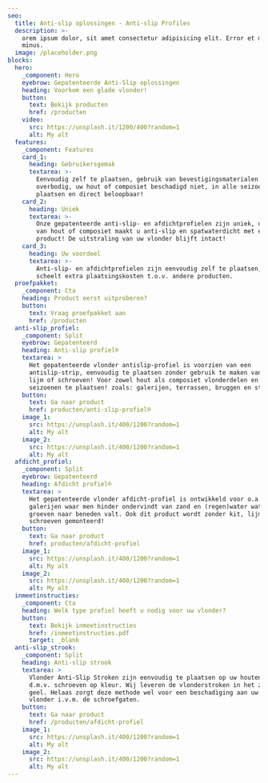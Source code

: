 ```yaml
---
seo:
  title: Anti-slip oplossingen - Anti-slip Profiles
  description: >-
    orem ipsum dolor, sit amet consectetur adipisicing elit. Error et magni
    minus.
  image: /placeholder.png
blocks:
  hero:
    _component: Hero
    eyebrow: Gepatenteerde Anti-Slip oplossingen
    heading: Voorkom een glade vlonder!
    button:
      text: Bekijk producten
      href: /producten
    video:
      src: https://unsplash.it/1200/400?random=1
      alt: My alt
  features:
    _component: Features
    card_1:
      heading: Gebruikersgemak
      textarea: >-
        Eenvoudig zelf te plaatsen, gebruik van bevestigingsmaterialen is
        overbodig, uw hout of composiet beschadigd niet, in alle seizoenen te
        plaatsen en direct beloopbaar!
    card_2:
      heading: Uniek
      textarea: >-
        Onze gepatenteerde anti-slip- en afdichtprofielen zijn uniek, uw vlonder
        van hout of composiet maakt u anti-slip en spatwaterdicht met een
        product! De uitstraling van uw vlonder blijft intact!
    card_3:
      heading: Uw voordeel
      textarea: >-
        Anti-slip- en afdichtprofielen zijn eenvoudig zelf te plaatsen, dat
        scheelt extra plaatsingskosten t.o.v. andere producten. 
  proefpakket:
    _component: Cta
    heading: Product eerst uitproberen?
    button:
      text: Vraag proefpakket aan
      href: /producten
  anti-slip_profiel:
    _component: Split
    eyebrow: Gepatenteerd
    heading: Anti-slip profiel®
    textarea: >
      Het gepatenteerde vlonder antislip-profiel is voorzien van een
      antislip-strip, eenvoudig te plaatsen zonder gebruik te maken van kit,
      lijm of schroeven! Voor zowel hout als composiet vlonderdelen en in alle
      seizoenen te plaatsen! zoals: galerijen, terrassen, bruggen en steigers.
    button:
      text: Ga naar product
      href: producten/anti-slip-profiel®
    image_1:
      src: https://unsplash.it/400/1200?random=1
      alt: My alt
    image_2:
      src: https://unsplash.it/400/1200?random=1
      alt: My alt
  afdicht_profiel:
    _component: Split
    eyebrow: Gepatenteerd
    heading: Afdicht profiel®
    textarea: >
      Het gepatenteerde vlonder afdicht-profiel is ontwikkeld voor o.a.
      galerijen waar men hinder ondervindt van zand en (regen)water wat door de
      groeven naar beneden valt. Ook dit product wordt zonder kit, lijm of
      schroeven gemonteerd!
    button:
      text: Ga naar product
      href: producten/afdicht-profiel
    image_1:
      src: https://unsplash.it/400/1200?random=1
      alt: My alt
    image_2:
      src: https://unsplash.it/400/1200?random=1
      alt: My alt
  inmeetinstructies:
    _component: Cta
    heading: Welk type profiel heeft u nodig voor uw vlonder?
    button:
      text: Bekijk inmeetinstructies
      href: /inmeetinstructies.pdf
      target: _blank
  anti-slip_strook:
    _component: Split
    heading: Anti-slip strook
    textarea: >
      Vlonder Anti-Slip Stroken zijn eenvoudig te plaatsen op uw houten vlonder
      d.m.v. schroeven op kleur. Wij leveren de vlonderstroken in het zwart en
      geel. Helaas zorgt deze methode wel voor een beschadiging aan uw houten
      vlonder i.v.m. de schroefgaten.
    button:
      text: Ga naar product
      href: /producten/afdicht-profiel
    image_1:
      src: https://unsplash.it/400/1200?random=1
      alt: My alt
    image_2:
      src: https://unsplash.it/400/1200?random=1
      alt: My alt
---
```

